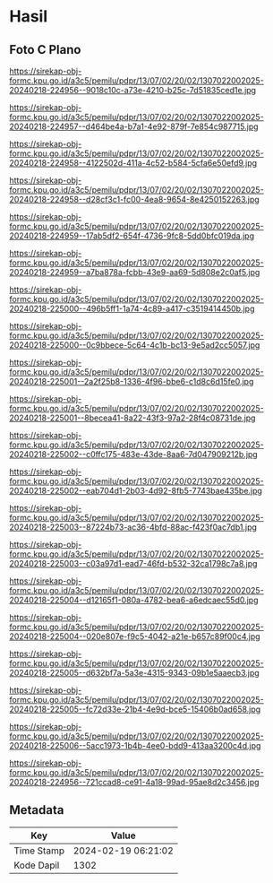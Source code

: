 # Hasil

## Foto C Plano

https://sirekap-obj-formc.kpu.go.id/a3c5/pemilu/pdpr/13/07/02/20/02/1307022002025-20240218-224956--9018c10c-a73e-4210-b25c-7d51835ced1e.jpg

https://sirekap-obj-formc.kpu.go.id/a3c5/pemilu/pdpr/13/07/02/20/02/1307022002025-20240218-224957--d464be4a-b7a1-4e92-879f-7e854c987715.jpg

https://sirekap-obj-formc.kpu.go.id/a3c5/pemilu/pdpr/13/07/02/20/02/1307022002025-20240218-224958--4122502d-411a-4c52-b584-5cfa6e50efd9.jpg

https://sirekap-obj-formc.kpu.go.id/a3c5/pemilu/pdpr/13/07/02/20/02/1307022002025-20240218-224958--d28cf3c1-fc00-4ea8-9654-8e4250152263.jpg

https://sirekap-obj-formc.kpu.go.id/a3c5/pemilu/pdpr/13/07/02/20/02/1307022002025-20240218-224959--17ab5df2-654f-4736-9fc8-5dd0bfc019da.jpg

https://sirekap-obj-formc.kpu.go.id/a3c5/pemilu/pdpr/13/07/02/20/02/1307022002025-20240218-224959--a7ba878a-fcbb-43e9-aa69-5d808e2c0af5.jpg

https://sirekap-obj-formc.kpu.go.id/a3c5/pemilu/pdpr/13/07/02/20/02/1307022002025-20240218-225000--496b5ff1-1a74-4c89-a417-c3519414450b.jpg

https://sirekap-obj-formc.kpu.go.id/a3c5/pemilu/pdpr/13/07/02/20/02/1307022002025-20240218-225000--0c9bbece-5c64-4c1b-bc13-9e5ad2cc5057.jpg

https://sirekap-obj-formc.kpu.go.id/a3c5/pemilu/pdpr/13/07/02/20/02/1307022002025-20240218-225001--2a2f25b8-1336-4f96-bbe6-c1d8c6d15fe0.jpg

https://sirekap-obj-formc.kpu.go.id/a3c5/pemilu/pdpr/13/07/02/20/02/1307022002025-20240218-225001--8becea41-8a22-43f3-97a2-28f4c08731de.jpg

https://sirekap-obj-formc.kpu.go.id/a3c5/pemilu/pdpr/13/07/02/20/02/1307022002025-20240218-225002--c0ffc175-483e-43de-8aa6-7d047909212b.jpg

https://sirekap-obj-formc.kpu.go.id/a3c5/pemilu/pdpr/13/07/02/20/02/1307022002025-20240218-225002--eab704d1-2b03-4d92-8fb5-7743bae435be.jpg

https://sirekap-obj-formc.kpu.go.id/a3c5/pemilu/pdpr/13/07/02/20/02/1307022002025-20240218-225003--87224b73-ac36-4bfd-88ac-f423f0ac7db1.jpg

https://sirekap-obj-formc.kpu.go.id/a3c5/pemilu/pdpr/13/07/02/20/02/1307022002025-20240218-225003--c03a97d1-ead7-46fd-b532-32ca1798c7a8.jpg

https://sirekap-obj-formc.kpu.go.id/a3c5/pemilu/pdpr/13/07/02/20/02/1307022002025-20240218-225004--d12165f1-080a-4782-bea6-a6edcaec55d0.jpg

https://sirekap-obj-formc.kpu.go.id/a3c5/pemilu/pdpr/13/07/02/20/02/1307022002025-20240218-225004--020e807e-f9c5-4042-a21e-b657c89f00c4.jpg

https://sirekap-obj-formc.kpu.go.id/a3c5/pemilu/pdpr/13/07/02/20/02/1307022002025-20240218-225005--d632bf7a-5a3e-4315-9343-09b1e5aaecb3.jpg

https://sirekap-obj-formc.kpu.go.id/a3c5/pemilu/pdpr/13/07/02/20/02/1307022002025-20240218-225005--fc72d33e-21b4-4e9d-bce5-15406b0ad658.jpg

https://sirekap-obj-formc.kpu.go.id/a3c5/pemilu/pdpr/13/07/02/20/02/1307022002025-20240218-225006--5acc1973-1b4b-4ee0-bdd9-413aa3200c4d.jpg

https://sirekap-obj-formc.kpu.go.id/a3c5/pemilu/pdpr/13/07/02/20/02/1307022002025-20240218-224956--721ccad8-ce91-4a18-99ad-95ae8d2c3456.jpg


## Metadata

| Key        | Value               |
| ---------- | ------------------- |
| Time Stamp | 2024-02-19 06:21:02 |
| Kode Dapil | 1302                |



